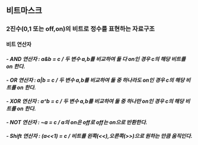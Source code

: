 <h2> 비트마스크 </h2>
<h3> 2진수(0,1 또는 off,on)의 비트로 정수를 표현하는 자료구조 </h3>
<h4> 비트 연산자</h4> 
<h5> - AND 연산자 : a&b = c / 두 변수 a,b를 비교하여 둘 다 on인 경우 c의 해당 비트를 on 한다. 
<br><br> - OR 연산자 : a|b = c / 두 변수 a,b를 비교하여 둘 중 하나라도 on인 경우 c의 해당 비트를 on 한다.
<br><br> - XOR 연산자 : a^b = c / 두 변수 a,b를 비교하여 둘 중 하나만 on인 경우 c의 해당 비트를 on 한다.
<br><br> - NOT 연산자 : ~a = c / a의 on은 off로 off는 on으로 반환한다.
<br><br> - Shift 연산자 : (a<<1) = c / 비트를 왼쪽(<<),오른쪽(>>)으로 원하는 만큼 움직인다.  
</h5> 
